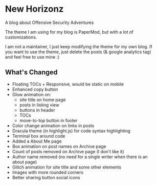 # New Horizonz

A blog about Offensive Security Adventures

The theme I am using for my blog is PaperMod, but with a lot of customizations.

I am not a maintainer, I just keep modifying the theme for my own blog.
If you want to use the theme, just delete the posts (& google analytics tag) and feel free to use mine :)

## What's Changed

- Floating TOCs + Responsive, would be static on mobile
- Enhanced copy button
- Glow animation on:
    - site title on home page
    - posts in listing view
    - buttons in header
    - TOCs
    - move-to-top button in footer
- Color change animation on links in posts
- Dracula theme (in highlight.js) for code syntax highlighting
- Terminal box around code
- Added a About Me page
- Box animation on post names on Archive page
- Count of posts removed on Archive page (I don't like it)
- Author name removed (no need for a single writer when there is an about page)
- Glitch animation for site title and some other elements
- Images with more rounded corners
- Better sharing button social icons 
